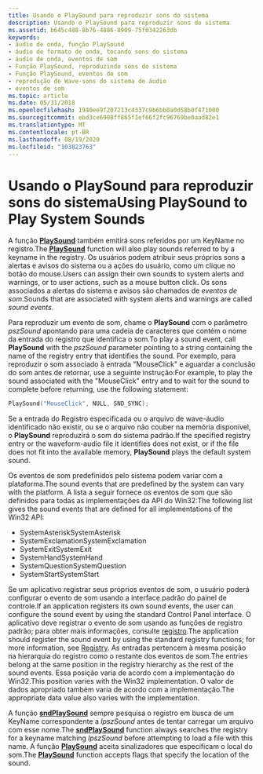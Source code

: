```yaml
---
title: Usando o PlaySound para reproduzir sons do sistema
description: Usando o PlaySound para reproduzir sons do sistema
ms.assetid: b645c488-8b76-4886-8909-75f0342263db
keywords:
- áudio de onda, função PlaySound
- áudio de formato de onda, tocando sons do sistema
- áudio de onda, eventos de som
- Função PlaySound, reproduzindo sons do sistema
- Função PlaySound, eventos de som
- reprodução de Wave-sons do sistema de áudio
- eventos de som
ms.topic: article
ms.date: 05/31/2018
ms.openlocfilehash: 1940ee9f207213c4337c9b6bb0a0d58b0f471000
ms.sourcegitcommit: ebd3ce6908ff865f1ef66f2fc96769be0aad82e1
ms.translationtype: MT
ms.contentlocale: pt-BR
ms.lasthandoff: 08/19/2020
ms.locfileid: "103823763"
---
```

# <a name="using-playsound-to-play-system-sounds"></a><span data-ttu-id="1f06e-110">Usando o PlaySound para reproduzir sons do sistema</span><span class="sxs-lookup"><span data-stu-id="1f06e-110">Using PlaySound to Play System Sounds</span></span>

<span data-ttu-id="1f06e-111">A função [**PlaySound**](/previous-versions//dd743680(v=vs.85)) também emitirá sons referidos por um KeyName no registro.</span><span class="sxs-lookup"><span data-stu-id="1f06e-111">The [**PlaySound**](/previous-versions//dd743680(v=vs.85)) function will also play sounds referred to by a keyname in the registry.</span></span> <span data-ttu-id="1f06e-112">Os usuários podem atribuir seus próprios sons a alertas e avisos do sistema ou a ações do usuário, como um clique no botão do mouse.</span><span class="sxs-lookup"><span data-stu-id="1f06e-112">Users can assign their own sounds to system alerts and warnings, or to user actions, such as a mouse button click.</span></span> <span data-ttu-id="1f06e-113">Os sons associados a alertas do sistema e avisos são chamados de *eventos de som*.</span><span class="sxs-lookup"><span data-stu-id="1f06e-113">Sounds that are associated with system alerts and warnings are called *sound events*.</span></span>

<span data-ttu-id="1f06e-114">Para reproduzir um evento de som, chame o **PlaySound** com o parâmetro *pszSound* apontando para uma cadeia de caracteres que contém o nome da entrada do registro que identifica o som.</span><span class="sxs-lookup"><span data-stu-id="1f06e-114">To play a sound event, call **PlaySound** with the *pszSound* parameter pointing to a string containing the name of the registry entry that identifies the sound.</span></span> <span data-ttu-id="1f06e-115">Por exemplo, para reproduzir o som associado à entrada "MouseClick" e aguardar a conclusão do som antes de retornar, use a seguinte instrução:</span><span class="sxs-lookup"><span data-stu-id="1f06e-115">For example, to play the sound associated with the "MouseClick" entry and to wait for the sound to complete before returning, use the following statement:</span></span>


```C++
PlaySound("MouseClick", NULL, SND_SYNC); 
```



<span data-ttu-id="1f06e-116">Se a entrada do Registro especificada ou o arquivo de wave-áudio identificado não existir, ou se o arquivo não couber na memória disponível, o **PlaySound** reproduzirá o som do sistema padrão.</span><span class="sxs-lookup"><span data-stu-id="1f06e-116">If the specified registry entry or the waveform-audio file it identifies does not exist, or if the file does not fit into the available memory, **PlaySound** plays the default system sound.</span></span>

<span data-ttu-id="1f06e-117">Os eventos de som predefinidos pelo sistema podem variar com a plataforma.</span><span class="sxs-lookup"><span data-stu-id="1f06e-117">The sound events that are predefined by the system can vary with the platform.</span></span> <span data-ttu-id="1f06e-118">A lista a seguir fornece os eventos de som que são definidos para todas as implementações da API do Win32:</span><span class="sxs-lookup"><span data-stu-id="1f06e-118">The following list gives the sound events that are defined for all implementations of the Win32 API:</span></span>

-   <span data-ttu-id="1f06e-119">SystemAsterisk</span><span class="sxs-lookup"><span data-stu-id="1f06e-119">SystemAsterisk</span></span>
-   <span data-ttu-id="1f06e-120">SystemExclamation</span><span class="sxs-lookup"><span data-stu-id="1f06e-120">SystemExclamation</span></span>
-   <span data-ttu-id="1f06e-121">SystemExit</span><span class="sxs-lookup"><span data-stu-id="1f06e-121">SystemExit</span></span>
-   <span data-ttu-id="1f06e-122">SystemHand</span><span class="sxs-lookup"><span data-stu-id="1f06e-122">SystemHand</span></span>
-   <span data-ttu-id="1f06e-123">SystemQuestion</span><span class="sxs-lookup"><span data-stu-id="1f06e-123">SystemQuestion</span></span>
-   <span data-ttu-id="1f06e-124">SystemStart</span><span class="sxs-lookup"><span data-stu-id="1f06e-124">SystemStart</span></span>

<span data-ttu-id="1f06e-125">Se um aplicativo registrar seus próprios eventos de som, o usuário poderá configurar o evento de som usando a interface padrão do painel de controle.</span><span class="sxs-lookup"><span data-stu-id="1f06e-125">If an application registers its own sound events, the user can configure the sound event by using the standard Control Panel interface.</span></span> <span data-ttu-id="1f06e-126">O aplicativo deve registrar o evento de som usando as funções de registro padrão; para obter mais informações, consulte [registro](../sysinfo/registry.md).</span><span class="sxs-lookup"><span data-stu-id="1f06e-126">The application should register the sound event by using the standard registry functions; for more information, see [Registry](../sysinfo/registry.md).</span></span> <span data-ttu-id="1f06e-127">As entradas pertencem à mesma posição na hierarquia do registro como o restante dos eventos de som.</span><span class="sxs-lookup"><span data-stu-id="1f06e-127">The entries belong at the same position in the registry hierarchy as the rest of the sound events.</span></span> <span data-ttu-id="1f06e-128">Essa posição varia de acordo com a implementação do Win32.</span><span class="sxs-lookup"><span data-stu-id="1f06e-128">This position varies with the Win32 implementation.</span></span> <span data-ttu-id="1f06e-129">O valor de dados apropriado também varia de acordo com a implementação.</span><span class="sxs-lookup"><span data-stu-id="1f06e-129">The appropriate data value also varies with the implementation.</span></span>

<span data-ttu-id="1f06e-130">A função [**sndPlaySound**](/previous-versions//dd798676(v=vs.85)) sempre pesquisa o registro em busca de um KeyName correspondente a *lpszSound* antes de tentar carregar um arquivo com esse nome.</span><span class="sxs-lookup"><span data-stu-id="1f06e-130">The [**sndPlaySound**](/previous-versions//dd798676(v=vs.85)) function always searches the registry for a keyname matching *lpszSound* before attempting to load a file with this name.</span></span> <span data-ttu-id="1f06e-131">A função [**PlaySound**](/previous-versions//dd743680(v=vs.85)) aceita sinalizadores que especificam o local do som.</span><span class="sxs-lookup"><span data-stu-id="1f06e-131">The [**PlaySound**](/previous-versions//dd743680(v=vs.85)) function accepts flags that specify the location of the sound.</span></span>

 

 